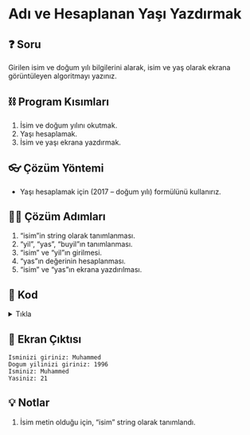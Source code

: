 # Adı ve Hesaplanan Yaşı Yazdırmak

## ❓ Soru
Girilen isim ve doğum yılı bilgilerini alarak, isim ve yaş olarak ekrana görüntüleyen algoritmayı yazınız.

## ⛓ Program Kısımları
1. İsim ve doğum yılını okutmak.
2. Yaşı hesaplamak.
3. İsim ve yaşı ekrana yazdırmak.

## 👓 Çözüm Yöntemi 
* Yaşı hesaplamak için (2017 – doğum yılı) formülünü kullanırız.

## 👩‍🔧 Çözüm Adımları
1. “isim”in string olarak tanımlanması.
2. “yil”, “yas”, “buyil”ın tanımlanması.
3. “isim” ve “yil”ın girilmesi.
4. “yas”ın değerinin hesaplanması.
5. “isim” ve “yas”ın ekrana yazdırılması.

## 🤖 Kod
<details>
<summary>Tıkla</summary>


```java
import java.util.*;
public class AdVeYasYazdirmak {
 public static void main(String arg[]) {
  Scanner input = new Scanner(System.in);
  String isim; // 1. Adım, I. nota bak
  int yil, yas, buyil = 2017; // 2. adım
  System.out.print("Isminizi giriniz: ");
  isim = input.nextLine(); // 3. adım
  System.out.print("Dogum yilinizi giriniz: ");
  yil = input.nextInt(); // 3. adım
  yas = buyil - yil; // 4. adım
  System.out.println("Isminiz: " + isim); // 5. adım
  System.out.println("Yasiniz: " + yas);
  input.close();
 }
}
```
</details>


## 🎉 Ekran Çıktısı

```
Isminizi giriniz: Muhammed
Dogum yilinizi giriniz: 1996
Isminiz: Muhammed
Yasiniz: 21
```

## 💡 Notlar 
1. İsim metin olduğu için, “isim” string olarak tanımlandı.
